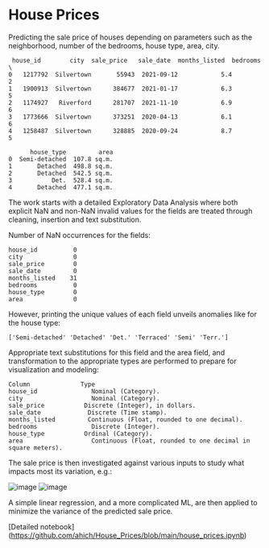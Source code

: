 # House Prices
Predicting the sale price of houses depending on parameters such as the neighborhood, number of the bedrooms, house type, area, city.

```
 house_id        city  sale_price   sale_date  months_listed  bedrooms  \
0   1217792  Silvertown       55943  2021-09-12            5.4         2   
1   1900913  Silvertown      384677  2021-01-17            6.3         5   
2   1174927   Riverford      281707  2021-11-10            6.9         6   
3   1773666  Silvertown      373251  2020-04-13            6.1         6   
4   1258487  Silvertown      328885  2020-09-24            8.7         5   

      house_type         area  
0  Semi-detached  107.8 sq.m.  
1       Detached  498.8 sq.m.  
2       Detached  542.5 sq.m.  
3           Det.  528.4 sq.m.  
4       Detached  477.1 sq.m.  
```

The work starts with a detailed Exploratory Data Analysis where both explicit NaN and non-NaN invalid values for the fields are treated through cleaning, insertion and text substitution.

Number of NaN occurrences for the fields:

```
house_id          0
city              0
sale_price        0
sale_date         0
months_listed    31
bedrooms          0
house_type        0
area              0
```
However, printing the unique values of each field unveils anomalies like for the house type:

```
['Semi-detached' 'Detached' 'Det.' 'Terraced' 'Semi' 'Terr.']
```
Appropriate text substitutions for this field and the area field, and transformation to the appropriate types are performed to prepare for visualization and modeling:

```
Column              Type
house_id	           Nominal (Category). 
city	               Nominal (Category). 
sale_price	         Discrete (Integer), in dollars.
sale_date	          Discrete (Time stamp). 
months_listed	      Continuous (Float, rounded to one decimal). 
bedrooms	           Discrete (Integer). 
house_type	         Ordinal (Category). 
area	               Continuous (Float, rounded to one decimal in square meters). 
```
The sale price is then investigated against various inputs to study what impacts most its variation, e.g.:

![image](https://github.com/user-attachments/assets/a8d689d3-ecde-4c66-81af-d1e8588e9b16)
![image](https://github.com/user-attachments/assets/d09ef946-3143-4302-b942-9b69ab482680)

A simple linear regression, and a more complicated ML, are then applied to minimize the variance of the predicted sale price.

[Detailed notebook] (https://github.com/ahich/House_Prices/blob/main/house_prices.ipynb)
